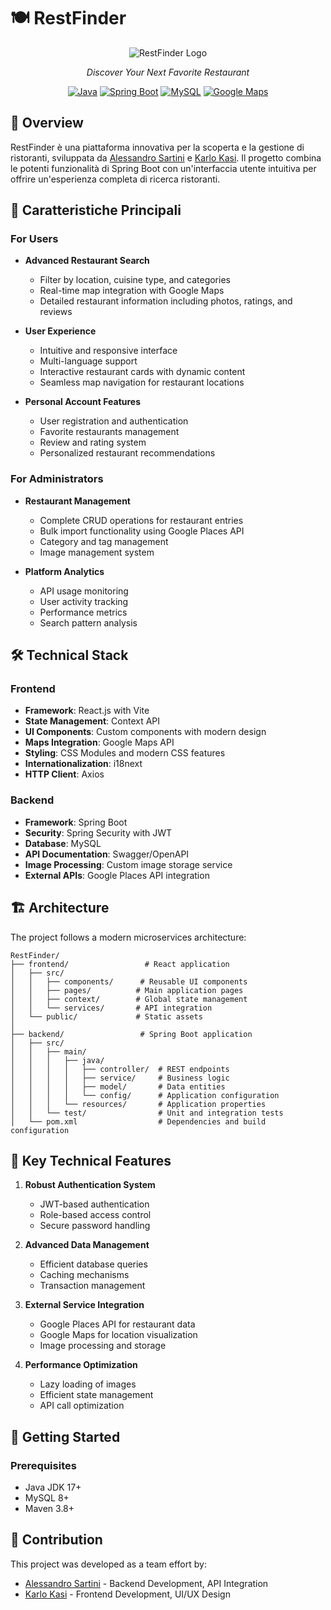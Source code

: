 # 🍽️ RestFinder

<div align="center">

![RestFinder Logo](frontend/public/images/logo.png)

_Discover Your Next Favorite Restaurant_

[![Java](https://img.shields.io/badge/Java-17-orange.svg)](https://www.oracle.com/java/)
[![Spring Boot](https://img.shields.io/badge/Spring%20Boot-3.1-green.svg)](https://spring.io/projects/spring-boot)
[![MySQL](https://img.shields.io/badge/MySQL-8.0-blue.svg)](https://www.mysql.com/)
[![Google Maps](https://img.shields.io/badge/Google%20Maps-API-yellow.svg)](https://developers.google.com/maps)

</div>

## 📖 Overview

RestFinder è una piattaforma innovativa per la scoperta e la gestione di ristoranti, sviluppata da [Alessandro Sartini](https://github.com/alessandro-sartini) e [Karlo Kasi](https://github.com/karlo-kasi). Il progetto combina le potenti funzionalità di Spring Boot con un'interfaccia utente intuitiva per offrire un'esperienza completa di ricerca ristoranti.

## 🌟 Caratteristiche Principali

### For Users

- **Advanced Restaurant Search**

  - Filter by location, cuisine type, and categories
  - Real-time map integration with Google Maps
  - Detailed restaurant information including photos, ratings, and reviews

- **User Experience**

  - Intuitive and responsive interface
  - Multi-language support
  - Interactive restaurant cards with dynamic content
  - Seamless map navigation for restaurant locations

- **Personal Account Features**
  - User registration and authentication
  - Favorite restaurants management
  - Review and rating system
  - Personalized restaurant recommendations

### For Administrators

- **Restaurant Management**

  - Complete CRUD operations for restaurant entries
  - Bulk import functionality using Google Places API
  - Category and tag management
  - Image management system

- **Platform Analytics**
  - API usage monitoring
  - User activity tracking
  - Performance metrics
  - Search pattern analysis

## 🛠️ Technical Stack

### Frontend

- **Framework**: React.js with Vite
- **State Management**: Context API
- **UI Components**: Custom components with modern design
- **Maps Integration**: Google Maps API
- **Styling**: CSS Modules and modern CSS features
- **Internationalization**: i18next
- **HTTP Client**: Axios

### Backend

- **Framework**: Spring Boot
- **Security**: Spring Security with JWT
- **Database**: MySQL
- **API Documentation**: Swagger/OpenAPI
- **Image Processing**: Custom image storage service
- **External APIs**: Google Places API integration

## 🏗️ Architecture

The project follows a modern microservices architecture:

```
RestFinder/
├── frontend/                 # React application
│   ├── src/
│   │   ├── components/      # Reusable UI components
│   │   ├── pages/          # Main application pages
│   │   ├── context/        # Global state management
│   │   └── services/       # API integration
│   └── public/             # Static assets
│
├── backend/                 # Spring Boot application
│   ├── src/
│   │   ├── main/
│   │   │   ├── java/
│   │   │   │   ├── controller/  # REST endpoints
│   │   │   │   ├── service/     # Business logic
│   │   │   │   ├── model/       # Data entities
│   │   │   │   └── config/      # Application configuration
│   │   │   └── resources/       # Application properties
│   │   └── test/                # Unit and integration tests
│   └── pom.xml                  # Dependencies and build configuration
```

## 🌟 Key Technical Features

1. **Robust Authentication System**

   - JWT-based authentication
   - Role-based access control
   - Secure password handling

2. **Advanced Data Management**

   - Efficient database queries
   - Caching mechanisms
   - Transaction management

3. **External Service Integration**

   - Google Places API for restaurant data
   - Google Maps for location visualization
   - Image processing and storage

4. **Performance Optimization**
   - Lazy loading of images
   - Efficient state management
   - API call optimization

## 🚀 Getting Started

### Prerequisites

- Java JDK 17+
- MySQL 8+
- Maven 3.8+

## 🤝 Contribution

This project was developed as a team effort by:

- [Alessandro Sartini](https://github.com/alessandro-sartini) - Backend Development, API Integration
- [Karlo Kasi](https://github.com/karlo-kasi) - Frontend Development, UI/UX Design

